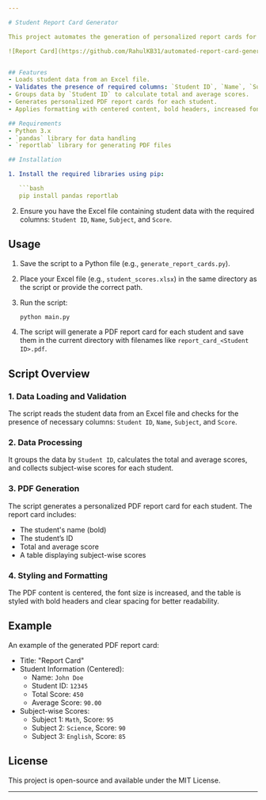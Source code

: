 ```yaml
---

# Student Report Card Generator

This project automates the generation of personalized report cards for students. It reads student data from an Excel file, processes the data, and generates PDF report cards for each student. The generated report cards include the student's name, student ID, total score, average score, and a table of subject-wise scores.

![Report Card](https://github.com/RahulKB31/automated-report-card-generator/blob/main/report_card.jpg)


## Features
- Loads student data from an Excel file.
- Validates the presence of required columns: `Student ID`, `Name`, `Subject`, `Score`.
- Groups data by `Student ID` to calculate total and average scores.
- Generates personalized PDF report cards for each student.
- Applies formatting with centered content, bold headers, increased font sizes, and styled tables for readability.

## Requirements
- Python 3.x
- `pandas` library for data handling
- `reportlab` library for generating PDF files

## Installation

1. Install the required libraries using pip:

   ```bash
   pip install pandas reportlab
   ```

2. Ensure you have the Excel file containing student data with the required columns: `Student ID`, `Name`, `Subject`, and `Score`.

## Usage

1. Save the script to a Python file (e.g., `generate_report_cards.py`).
2. Place your Excel file (e.g., `student_scores.xlsx`) in the same directory as the script or provide the correct path.
3. Run the script:

   ```bash
   python main.py
   ```

4. The script will generate a PDF report card for each student and save them in the current directory with filenames like `report_card_<Student ID>.pdf`.

## Script Overview

### 1. Data Loading and Validation
The script reads the student data from an Excel file and checks for the presence of necessary columns: `Student ID`, `Name`, `Subject`, and `Score`.

### 2. Data Processing
It groups the data by `Student ID`, calculates the total and average scores, and collects subject-wise scores for each student.

### 3. PDF Generation
The script generates a personalized PDF report card for each student. The report card includes:
- The student's name (bold)
- The student’s ID
- Total and average score
- A table displaying subject-wise scores

### 4. Styling and Formatting
The PDF content is centered, the font size is increased, and the table is styled with bold headers and clear spacing for better readability.

## Example

An example of the generated PDF report card:

- Title: "Report Card"
- Student Information (Centered):
  - Name: `John Doe`
  - Student ID: `12345`
  - Total Score: `450`
  - Average Score: `90.00`
- Subject-wise Scores:
  - Subject 1: `Math`, Score: `95`
  - Subject 2: `Science`, Score: `90`
  - Subject 3: `English`, Score: `85`

## License
This project is open-source and available under the MIT License.

---
```

